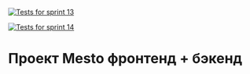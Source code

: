 [![Tests for sprint 13](https://github.com/ev-cherkovskiy/express-mesto-gha/actions/workflows/tests-13-sprint.yml/badge.svg)](https://github.com/ev-cherkovskiy/express-mesto-gha/actions/workflows/tests-13-sprint.yml) 

[![Tests for sprint 14](https://github.com/ev-cherkovskiy/express-mesto-gha/actions/workflows/tests-14-sprint.yml/badge.svg)](https://github.com/ev-cherkovskiy/express-mesto-gha/actions/workflows/tests-14-sprint.yml)
# Проект Mesto фронтенд + бэкенд



<!-- ## Настройка бейджей статуса тестов
Перед началом работы над проектом рекомендуется исправить бейджи, отражающие статус прохождения тестов.
Для этого замените разметку бейджей на следующий фрагмент, подставив вместо `${имя_пользователя}` и `${имя_репозитория}` соответствующие значения.

```
[![Tests for sprint 13](https://github.com/ev-cherkovskiy/express-mesto-gha/actions/workflows/tests-13-sprint.yml/badge.svg)](https://github.com/ev-cherkovskiy/express-mesto-gha/actions/workflows/tests-13-sprint.yml) 

[![Tests for sprint 14](https://github.com/ev-cherkovskiy/express-mesto-gha/actions/workflows/tests-14-sprint.yml/badge.svg)](https://github.com/ev-cherkovskiy/express-mesto-gha/actions/workflows/tests-14-sprint.yml)
``` -->


<!-- ## Директории

`/routes` — папка с файлами роутера  
`/controllers` — папка с файлами контроллеров пользователя и карточки   
`/models` — папка с файлами описания схем пользователя и карточки  
  
Остальные директории вспомогательные, создаются при необходимости разработчиком

## Запуск проекта

`npm run start` — запускает сервер   
`npm run dev` — запускает сервер с hot-reload -->
